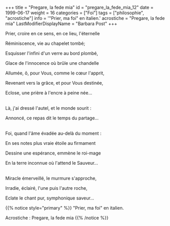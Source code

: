 +++
title = "Pregare, la fede mia"
id = "pregare_la_fede_mia_12"
date = 1999-06-17
weight = 16
categories = ["Foi"]
tags = ["philosophie", "acrostiche"]
info = '"Prier, ma foi" en italien.'
acrostiche = "Pregare, la fede mia"
LastModifierDisplayName = "Barbara Post"
+++

Prier, croire en ce sens, en ce lieu, l'éternelle

Réminiscence, vie au chapelet tombé;

Esquisser l'infini d'un verre au bord plombé,

Glace de l'innocence où brûle une chandelle

Allumée, ô, pour Vous, comme le cœur l'apprit,

Revenant vers la grâce, et pour Vous destinée,

Eclose, une prière à l'encre à peine née...

 \
Là, j'ai dressé l'autel, et le monde sourit :

Annoncé, ce repas dit le temps du partage...

 \
Foi, quand l'âme évadée au-delà du moment :

En ses notes plus vraie étoile au firmament

Dessine une espérance, emmène le roi-mage

En la terre inconnue où l'attend le Sauveur...

 \
Miracle émerveillé, le murmure s'approche,

Irradie, éclairé, l'une puis l'autre roche,

Eclate le chant pur, symphonique saveur...

{{% notice style="primary" %}}
\"Prier, ma foi\" en italien.

Acrostiche : Pregare, la fede mia
{{% /notice %}}
